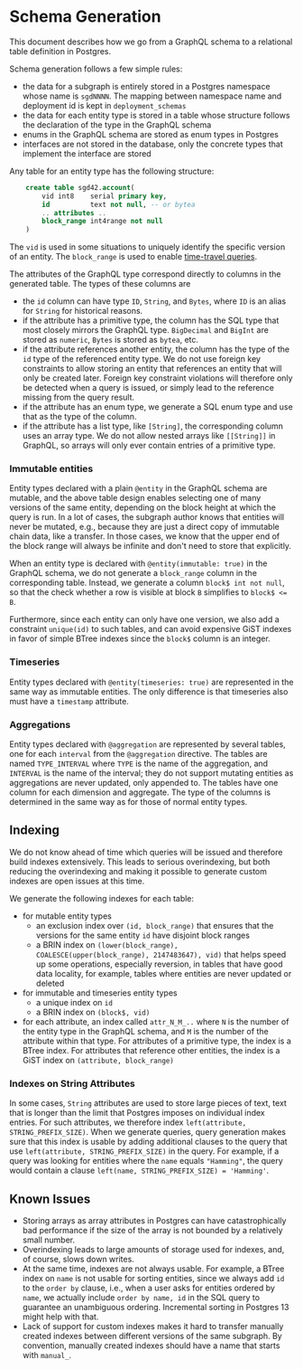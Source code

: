 # Schema Generation

This document describes how we go from a GraphQL schema to a relational
table definition in Postgres.

Schema generation follows a few simple rules:

- the data for a subgraph is entirely stored in a Postgres namespace whose
  name is `sgdNNNN`. The mapping between namespace name and deployment id is
  kept in `deployment_schemas`
- the data for each entity type is stored in a table whose structure follows
  the declaration of the type in the GraphQL schema
- enums in the GraphQL schema are stored as enum types in Postgres
- interfaces are not stored in the database, only the concrete types that
  implement the interface are stored

Any table for an entity type has the following structure:

```sql
    create table sgd42.account(
        vid int8    serial primary key,
        id          text not null, -- or bytea
        .. attributes ..
        block_range int4range not null
    )
```

The `vid` is used in some situations to uniquely identify the specific
version of an entity. The `block_range` is used to enable [time-travel
queries](./time-travel.md).

The attributes of the GraphQL type correspond directly to columns in the
generated table. The types of these columns are

- the `id` column can have type `ID`, `String`, and `Bytes`, where `ID` is
  an alias for `String` for historical reasons.
- if the attribute has a primitive type, the column has the SQL type that
  most closely mirrors the GraphQL type. `BigDecimal` and `BigInt` are
  stored as `numeric`, `Bytes` is stored as `bytea`, etc.
- if the attribute references another entity, the column has the type of the
  `id` type of the referenced entity type. We do not use foreign key
  constraints to allow storing an entity that references an entity that will
  only be created later. Foreign key constraint violations will therefore
  only be detected when a query is issued, or simply lead to the reference
  missing from the query result.
- if the attribute has an enum type, we generate a SQL enum type and use
  that as the type of the column.
- if the attribute has a list type, like `[String]`, the corresponding
  column uses an array type. We do not allow nested arrays like `[[String]]`
  in GraphQL, so arrays will only ever contain entries of a primitive type.

### Immutable entities

Entity types declared with a plain `@entity` in the GraphQL schema are
mutable, and the above table design enables selecting one of many versions
of the same entity, depending on the block height at which the query is
run. In a lot of cases, the subgraph author knows that entities will never
be mutated, e.g., because they are just a direct copy of immutable chain data,
like a transfer. In those cases, we know that the upper end of the block
range will always be infinite and don't need to store that explicitly.

When an entity type is declared with `@entity(immutable: true)` in the
GraphQL schema, we do not generate a `block_range` column in the
corresponding table. Instead, we generate a column `block$ int not null`,
so that the check whether a row is visible at block `B` simplifies to
`block$ <= B`.

Furthermore, since each entity can only have one version, we also add a
constraint `unique(id)` to such tables, and can avoid expensive GiST
indexes in favor of simple BTree indexes since the `block$` column is an
integer.

### Timeseries

Entity types declared with `@entity(timeseries: true)` are represented in
the same way as immutable entities. The only difference is that timeseries
also must have a `timestamp` attribute.

### Aggregations

Entity types declared with `@aggregation` are represented by several tables,
one for each `interval` from the `@aggregation` directive. The tables are
named `TYPE_INTERVAL` where `TYPE` is the name of the aggregation, and
`INTERVAL` is the name of the interval; they do not support mutating
entities as aggregations are never updated, only appended to. The tables
have one column for each dimension and aggregate. The type of the columns is
determined in the same way as for those of normal entity types.

## Indexing

We do not know ahead of time which queries will be issued and therefore
build indexes extensively. This leads to serious overindexing, but both
reducing the overindexing and making it possible to generate custom indexes
are open issues at this time.

We generate the following indexes for each table:

- for mutable entity types
  - an exclusion index over `(id, block_range)` that ensures that the
    versions for the same entity `id` have disjoint block ranges
  - a BRIN index on `(lower(block_range), COALESCE(upper(block_range),
2147483647), vid)` that helps speed up some operations, especially
    reversion, in tables that have good data locality, for example, tables
    where entities are never updated or deleted
- for immutable and timeseries entity types
  - a unique index on `id`
  - a BRIN index on `(block$, vid)`
- for each attribute, an index called `attr_N_M_..` where `N` is the number
  of the entity type in the GraphQL schema, and `M` is the number of the
  attribute within that type. For attributes of a primitive type, the index
  is a BTree index. For attributes that reference other entities, the index
  is a GiST index on `(attribute, block_range)`

### Indexes on String Attributes

In some cases, `String` attributes are used to store large pieces of text,
text that is longer than the limit that Postgres imposes on individual index
entries. For such attributes, we therefore index `left(attribute,
STRING_PREFIX_SIZE)`. When we generate queries, query generation makes sure
that this index is usable by adding additional clauses to the query that use
`left(attribute, STRING_PREFIX_SIZE)` in the query. For example, if a query
was looking for entities where the `name` equals `"Hamming"`, the query
would contain a clause `left(name, STRING_PREFIX_SIZE) = 'Hamming'`.

## Known Issues

- Storing arrays as array attributes in Postgres can have catastrophically
  bad performance if the size of the array is not bounded by a relatively
  small number.
- Overindexing leads to large amounts of storage used for indexes, and, of
  course, slows down writes.
- At the same time, indexes are not always usable. For example, a BTree
  index on `name` is not usable for sorting entities, since we always add
  `id` to the `order by` clause, i.e., when a user asks for entities ordered
  by `name`, we actually include `order by name, id` in the SQL query to
  guarantee an unambiguous ordering. Incremental sorting in Postgres 13
  might help with that.
- Lack of support for custom indexes makes it hard to transfer manually
  created indexes between different versions of the same subgraph. By
  convention, manually created indexes should have a name that starts with
  `manual_`.
